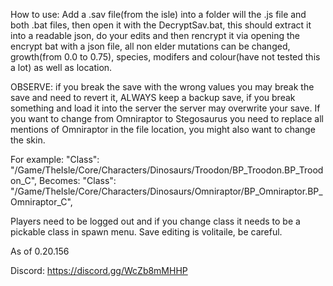 How to use:
Add a .sav file(from the isle) into a folder will the .js file and both .bat files, then open it with the DecryptSav.bat, this should extract it into a readable json, do your edits and then rencrypt it via opening the encrypt bat with a json file, all non elder mutations can be changed, growth(from 0.0 to 0.75), species, modifers and colour(have not tested this a lot) as well as location. 

OBSERVE: if you break the save with the wrong values you may break the save and need to revert it, ALWAYS keep a backup save, if you break something and load it into the server the server may overwrite your save. If you want to change from Omniraptor to Stegosaurus you need to replace all mentions of Omniraptor in the file location, you might also want to change the skin. 

For example: "Class": "/Game/TheIsle/Core/Characters/Dinosaurs/Troodon/BP_Troodon.BP_Troodon_C", Becomes: "Class": "/Game/TheIsle/Core/Characters/Dinosaurs/Omniraptor/BP_Omniraptor.BP_Omniraptor_C",

Players need to be logged out and if you change class it needs to be a pickable class in spawn menu. Save editing is volitaile, be careful.

As of 0.20.156

Discord: https://discord.gg/WcZb8mMHHP
